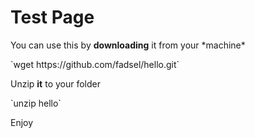 # Test Page
<p>You can use this by <strong>downloading</strong> it from your *machine*</p>
<p>`wget https://github.com/fadsel/hello.git`</p>
<p>Unzip <strong>it</strong> to your folder</p>
<p>`unzip hello`</p>

Enjoy
